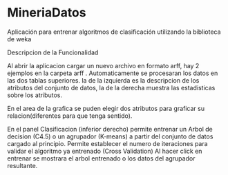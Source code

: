 # MineriaDatos
Aplicación para entrenar algoritmos de clasificación utilizando la biblioteca de weka

Descripcion de la Funcionalidad

Al abrir la aplicacion cargar un nuevo archivo en formato arff, hay 2 ejemplos en la carpeta arff .
Automaticamente se procesaran los datos en las dos tablas superiores. la de la izquierda es la descripcion de los atributos del conjunto
de datos, la de la  derecha muestra las estadisticas sobre los atributos.

En el area de la grafica se puden elegir dos atributos para graficar su relacion(diferentes para que tenga sentido).

En el panel Clasificacion (inferior derecho) permite entrenar un Arbol de decision (C4.5) o un agrupador (K-means) a partir del conjunto
de datos cargado al principio. Permite establecer  el numero de iteraciones para validar  el algoritmo ya entrenado (Cross Validation)
Al hacer click en entrenar se mostrara el arbol entrenado o los datos del agrupador resultante.
